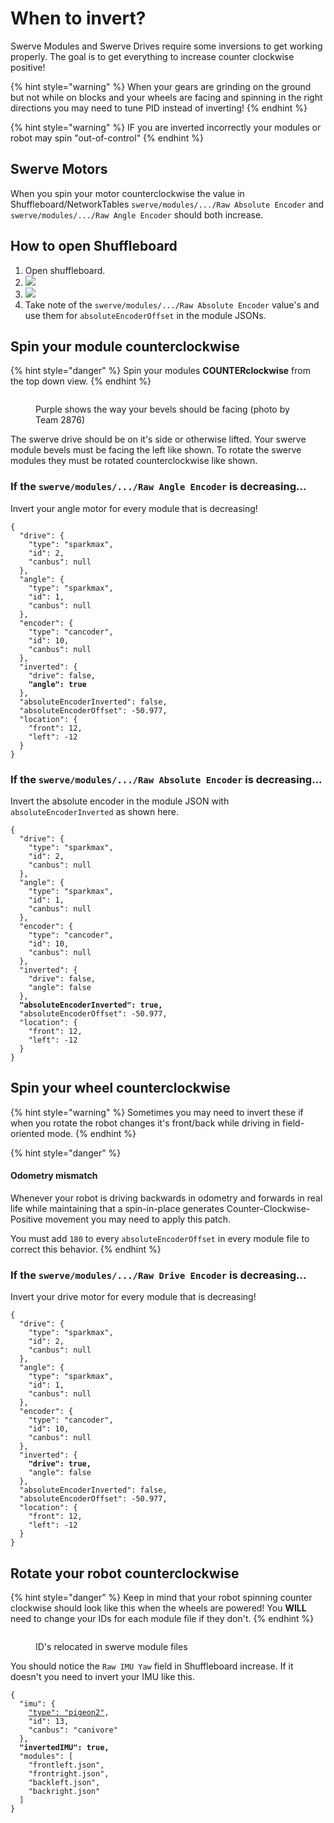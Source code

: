 # When to invert?

Swerve Modules and Swerve Drives require some inversions to get working properly. The goal is to get everything to increase counter clockwise positive!

{% hint style="warning" %}
When your gears are grinding on the ground but not while on blocks and your wheels are facing and spinning in the right directions you may need to tune PID instead of inverting!
{% endhint %}

{% hint style="warning" %}
IF you are inverted incorrectly your modules or robot may spin "out-of-control"
{% endhint %}

## Swerve Motors

When you spin your motor counterclockwise the value in Shuffleboard/NetworkTables `swerve/modules/.../Raw Absolute Encoder` and `swerve/modules/.../Raw Angle Encoder` should both increase.

## How to open Shuffleboard

1. Open shuffleboard.
2. ![](../.gitbook/assets/shuffleboard\_open\_tab.png)
3. ![](../.gitbook/assets/ShuffleboardAbsoluteEncoderHighlight.png)
4. Take note of the `swerve/modules/.../Raw Absolute Encoder` value's and use them for `absoluteEncoderOffset` in the module JSONs.

## Spin your module counterclockwise

{% hint style="danger" %}
Spin your modules **COUNTERclockwise** from the top down view.
{% endhint %}

<figure><img src="../.gitbook/assets/devilbots_cropped_swerve_orientation.png" alt=""><figcaption><p>Purple shows the way your bevels should be facing (photo by Team 2876)</p></figcaption></figure>

The swerve drive should be on it's side or otherwise lifted. Your swerve module bevels must be facing the left like shown. To rotate the swerve modules they must be rotated counterclockwise like shown.

### If the `swerve/modules/.../Raw Angle Encoder` is decreasing...

Invert your angle motor for every module that is decreasing!

<pre class="language-json"><code class="lang-json">{
  "drive": {
    "type": "sparkmax",
    "id": 2,
    "canbus": null
  },
  "angle": {
    "type": "sparkmax",
    "id": 1,
    "canbus": null
  },
  "encoder": {
    "type": "cancoder",
    "id": 10,
    "canbus": null
  },
  "inverted": {
    "drive": false,
<strong>    "angle": true
</strong>  },
  "absoluteEncoderInverted": false,
  "absoluteEncoderOffset": -50.977,
  "location": {
    "front": 12,
    "left": -12
  }
}
</code></pre>

### If the `swerve/modules/.../Raw Absolute Encoder` is decreasing...

Invert the absolute encoder in the module JSON with `absoluteEncoderInverted` as shown here.

<pre class="language-json"><code class="lang-json">{
  "drive": {
    "type": "sparkmax",
    "id": 2,
    "canbus": null
  },
  "angle": {
    "type": "sparkmax",
    "id": 1,
    "canbus": null
  },
  "encoder": {
    "type": "cancoder",
    "id": 10,
    "canbus": null
  },
  "inverted": {
    "drive": false,
    "angle": false
  },
<strong>  "absoluteEncoderInverted": true,
</strong>  "absoluteEncoderOffset": -50.977,
  "location": {
    "front": 12,
    "left": -12
  }
}
</code></pre>

## Spin your wheel counterclockwise

{% hint style="warning" %}
Sometimes you may need to invert these if when you rotate the robot changes it's front/back while driving in field-oriented mode.
{% endhint %}

{% hint style="danger" %}
#### Odometry mismatch

Whenever your robot is driving backwards in odometry and forwards in real life while maintaining that a spin-in-place generates Counter-Clockwise-Positive movement you may need to apply this patch.

You must add `180` to every `absoluteEncoderOffset` in every module file to correct this behavior.
{% endhint %}

### If the `swerve/modules/.../Raw Drive Encoder` is decreasing...

Invert your drive motor for every module that is decreasing!

<pre class="language-json"><code class="lang-json">{
  "drive": {
    "type": "sparkmax",
    "id": 2,
    "canbus": null
  },
  "angle": {
    "type": "sparkmax",
    "id": 1,
    "canbus": null
  },
  "encoder": {
    "type": "cancoder",
    "id": 10,
    "canbus": null
  },
  "inverted": {
<strong>    "drive": true,
</strong>    "angle": false
  },
  "absoluteEncoderInverted": false,
  "absoluteEncoderOffset": -50.977,
  "location": {
    "front": 12,
    "left": -12
  }
}
</code></pre>

## Rotate your robot counterclockwise

{% hint style="danger" %}
Keep in mind that your robot spinning counter clockwise should look like this when the wheels are powered! You **WILL** need to change your IDs for each module file if they don't.
{% endhint %}

<figure><img src="../.gitbook/assets/id_change1.png" alt=""><figcaption><p>ID's relocated in swerve module files</p></figcaption></figure>

You should notice the `Raw IMU Yaw` field in Shuffleboard increase. If it doesn't you need to invert your IMU like this.

<pre class="language-json"><code class="lang-json">{
  "imu": {
    <a data-footnote-ref href="#user-content-fn-1">"type": "pigeon2"</a>,
    "id": 13,
    "canbus": "canivore"
  },
<strong>  "invertedIMU": true,
</strong>  "modules": [
    "frontleft.json",
    "frontright.json",
    "backleft.json",
    "backright.json"
  ]
}
</code></pre>

[^1]: See more information [gyroscope.md](../devices/gyroscope.md "mention")
